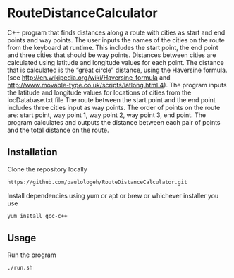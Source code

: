 # RouteDistanceCalculator

C++ program that finds distances along a route with cities as start and end points and way points.
The user inputs the names of the cities on the route from the keyboard at runtime.
This includes the start point, the end point and three cities that should be way points.
Distances between cities are calculated using latitude and longitude values for each point. 
The distance that is calculated is the “great circle” distance, using the Haversine formula.
(see http://en.wikipedia.org/wiki/Haversine_formula and http://www.movable-type.co.uk/scripts/latlong.html.4). 
The program inputs the latitude and longitude values for locations of cities from the locDatabase.txt file
The route between the start point and the end point includes three cities input as way points. 
The order of points on the route are: start point, way point 1, way point 2, way point 3, end point.
The program calculates and outputs the distance between each pair of points and the total distance on the route.


## Installation
Clone the repository locally
```bash
https://github.com/paulologeh/RouteDistanceCalculator.git
```
Install dependencies using yum or apt or brew or whichever installer you use
``` bash
yum install gcc-c++
``` 

## Usage
Run the program
``` bash
./run.sh
```
